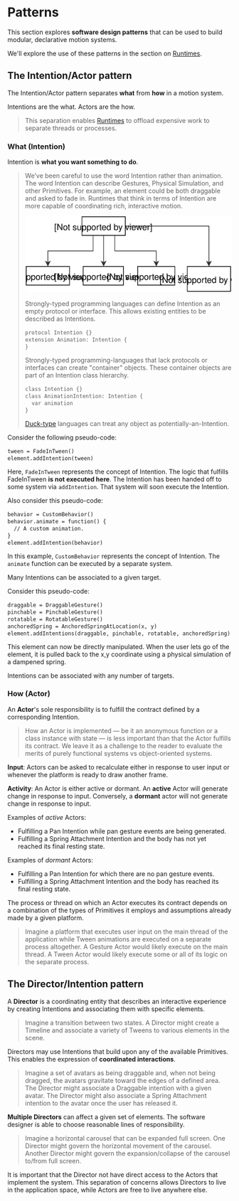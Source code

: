 # Patterns

This section explores **software design patterns** that can be used to build modular, declarative motion systems.

We'll explore the use of these patterns in the section on [Runtimes](runtimes.md).

## The Intention/Actor pattern

The Intention/Actor pattern separates **what** from **how** in a motion system.

Intentions are the what. Actors are the how.

> This separation enables [Runtimes](runtimes.md) to offload expensive work to separate threads or processes.

### What (Intention)

Intention is **what you want something to do**.

> We’ve been careful to use the word Intention rather than animation. The word Intention can describe Gestures, Physical Simulation, and other Primitives. For example, an element could be both draggable and asked to fade in. Runtimes that think in terms of Intention are more capable of coordinating rich, interactive motion.
> 
> ![](../_assets/Intention-Tree.svg)
> 
> Strongly-typed programming languages can define Intention as an empty protocol or interface. This allows existing entities to be described as Intentions.
> 
>     protocol Intention {}
>     extension Animation: Intention {
>     }
> 
> Strongly-typed programming-languages that lack protocols or interfaces can create "container" objects. These container objects are part of an Intention class hierarchy.
> 
>     class Intention {}
>     class AnimationIntention: Intention {
>       var animation
>     }
> 
> [Duck-type](https://en.wikipedia.org/wiki/Duck_typing) languages can treat any object as potentially-an-Intention.

Consider the following pseudo-code:

    tween = FadeInTween()
    element.addIntention(tween)

Here, `FadeInTween` represents the concept of Intention. The logic that fulfills FadeInTween **is not executed here**. The Intention has been handed off to some system via `addIntention`. That system will soon execute the Intention.

Also consider this pseudo-code:

    behavior = CustomBehavior()
    behavior.animate = function() {
      // A custom animation.
    }
    element.addIntention(behavior)

In this example, `CustomBehavior` represents the concept of Intention. The `animate` function can be executed by a separate system.

Many Intentions can be associated to a given target.

Consider this pseudo-code:

    draggable = DraggableGesture()
    pinchable = PinchableGesture()
    rotatable = RotatableGesture()
    anchoredSpring = AnchoredSpringAtLocation(x, y)
    element.addIntentions(draggable, pinchable, rotatable, anchoredSpring)

This element can now be directly manipulated. When the user lets go of the element, it is pulled back to the x,y coordinate using a physical simulation of a dampened spring.

Intentions can be associated with any number of targets.

### How (Actor)

An **Actor**'s sole responsibility is to fulfill the contract defined by a corresponding Intention.

> How an Actor is implemented — be it an anonymous function or a class instance with state — is less important than that the Actor fulfills its contract. We leave it as a challenge to the reader to evaluate the merits of purely functional systems vs object-oriented systems.

**Input**: Actors can be asked to recalculate either in response to user input or whenever the platform is ready to draw another frame.

**Activity**: An Actor is either active or dormant. An **active** Actor will generate change in response to input. Conversely, a **dormant** actor will not generate change in response to input.

Examples of *active* Actors:

- Fulfilling a Pan Intention while pan gesture events are being generated. 
- Fulfilling a Spring Attachment Intention and the body has not yet reached its final resting state. 

Examples of *dormant* Actors:

- Fulfilling a Pan Intention for which there are no pan gesture events. 
- Fulfilling a Spring Attachment Intention and the body has reached its final resting state. 

The process or thread on which an Actor executes its contract depends on a combination of the types of Primitives it employs and assumptions already made by a given platform.

> Imagine a platform that executes user input on the main thread of the application while Tween animations are executed on a separate process altogether. A Gesture Actor would likely execute on the main thread. A Tween Actor would likely execute some or all of its logic on the separate process.

## The Director/Intention pattern

A **Director** is a coordinating entity that describes an interactive experience by creating Intentions and associating them with specific elements.

> Imagine a transition between two states. A Director might create a Timeline and associate a variety of Tweens to various elements in the scene.

Directors may use Intentions that build upon any of the available Primitives. This enables the expression of **coordinated interactions**.

> Imagine a set of avatars as being draggable and, when not being dragged, the avatars gravitate toward the edges of a defined area. The Director might associate a Draggable intention with a given avatar. The Director might also associate a Spring Attachment intention to the avatar once the user has released it.

**Multiple Directors** can affect a given set of elements. The software designer is able to choose reasonable lines of responsibility.

> Imagine a horizontal carousel that can be expanded full screen. One Director might govern the horizontal movement of the carousel. Another Director might govern the expansion/collapse of the carousel to/from full screen.

It is important that the Director not have direct access to the Actors that implement the system. This separation of concerns allows Directors to live in the application space, while Actors are free to live anywhere else.